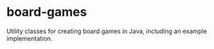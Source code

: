 # board-games
Utility classes for creating board games in Java, including an example implementation.
